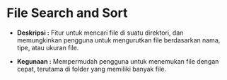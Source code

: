 # File Search and Sort

- **Deskripsi :** Fitur untuk mencari file di suatu direktori, dan memungkinkan pengguna untuk mengurutkan file berdasarkan nama, tipe, atau ukuran file.

- **Kegunaan :** Mempermudah pengguna untuk menemukan file dengan cepat, terutama di folder yang memiliki banyak file.
